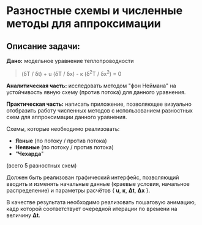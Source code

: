 # Разностные схемы и численные методы для аппроксимации

## Описание задачи: 
**Дано:** модельное уравнение теплопроводности 
> (δT / δt) + u (δT / δx) - κ (δ<sup>2</sup>T / δx<sup>2</sup>) = 0

**Аналитическая часть:** исследовать методом "фон Неймана" на устойчивость явную схему (против потока) для данного уравнения.

**Практическая часть:** написать приложение, позволяющее визуально отобразить работу численных методов с использованием разностных схем для аппроксимации данного уравнения.

Схемы, которые необходимо реализовать:
* **Явные** (по потоку / против потока)
* **Неявные** (по потоку / против потока)
* "**Чехарда**"

(всего 5 разностных схем)

Должен быть реализован графический интерфейс, позволяющий вводить и изменять начальные данные (краевые условия, начальное распределение) и параметры расчётов { **u**, **κ**, **Δt**, **Δx** }.

В качестве результата необходимо реализовать пошаговую анимацию, кадр которой соответствует очередной итерации  по времени на величину **Δt**.
